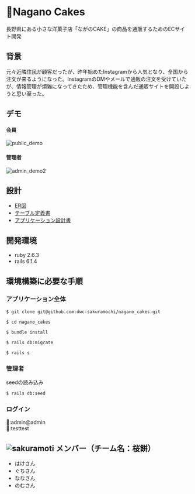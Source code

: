 # 🍰Nagano Cakes
長野県にある小さな洋菓子店「ながのCAKE」の商品を通販するためのECサイト開発

## 背景
元々近隣住民が顧客だったが、昨年始めたInstagramから人気となり、全国から注文が来るようになった。InstagramのDMやメールで通販の注文を受けていたが、情報管理が煩雑になってきたため、管理機能を含んだ通販サイトを開設しようと思い至った。

## デモ
#### 会員
![public_demo](https://user-images.githubusercontent.com/95151866/155552551-b31bd474-c8b3-4ec9-965e-69d37d67b9df.gif)

#### 管理者
![admin_demo2](https://user-images.githubusercontent.com/95151866/155552375-3bf8e01f-7438-4c79-81d8-e82852796fdf.gif)

## 設計
- [ER図](https://app.diagrams.net/#G1jzgKmh3rAeXWPnRoe-c8sVeRjCi9SwxP)
- [テーブル定義書](https://docs.google.com/spreadsheets/d/1U2Twmzcl0P_QNG6MWyoLdjYPeLKFXG0O7znQcjLAcrE/edit#gid=1373217982)
- [アプリケーション設計書](https://docs.google.com/spreadsheets/d/1RCCFGVIE_LtOO65SEo-uzJM1rI02wmMGEzf9ZdvqpxA/edit#gid=1053970370)

## 開発環境
- ruby 2.6.3
- rails 6.1.4

## 環境構築に必要な手順
### アプリケーション全体
```
$ git clone git@github.com:dwc-sakuramochi/nagano_cakes.git
```
```
$ cd nagano_cakes
```
```
$ bundle install
```
```
$ rails db:migrate
```
```
$ rails s
```

### 管理者
seedの読み込み
```
$ rails db:seed
```

### ログイン
📩:admin@admin</br>
🔑:testtest

## ![sakuramoti](https://user-images.githubusercontent.com/95151866/155551805-2a6b3c7b-3a8c-4c45-9b74-ba7580096820.jpeg) メンバー（チーム名：桜餅）
- はけさん
- ぐちさん
- ななさん
- のむさん
